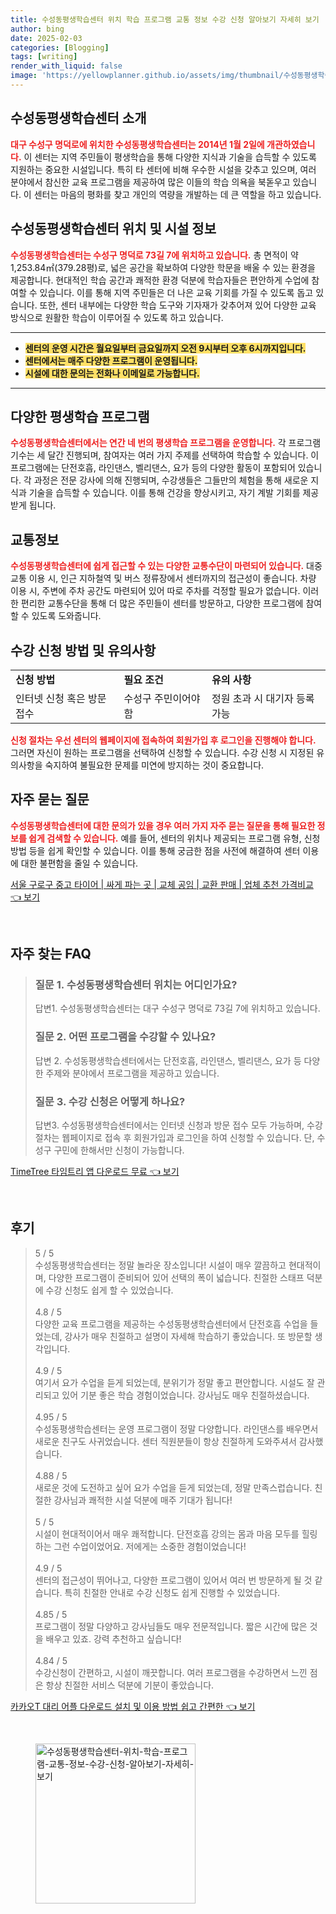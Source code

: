 ```yaml
---
title: 수성동평생학습센터 위치 학습 프로그램 교통 정보 수강 신청 알아보기 자세히 보기
author: bing
date: 2025-02-03
categories: [Blogging]
tags: [writing]
render_with_liquid: false
image: 'https://yellowplanner.github.io/assets/img/thumbnail/수성동평생학습센터-위치-학습-프로그램-교통-정보-수강-신청-알아보기-자세히-보기.webp'
---
```



<h2 id='평생학습센터소개'>수성동평생학습센터 소개</h2>

<p><b><span style="color: #ee2323;">대구 수성구 명덕로에 위치한 수성동평생학습센터는 2014년 1월 2일에 개관하였습니다.</span></b> 이 센터는 지역 주민들이 평생학습을 통해 다양한 지식과 기술을 습득할 수 있도록 지원하는 중요한 시설입니다. 특히 타 센터에 비해 우수한 시설을 갖추고 있으며, 여러 분야에서 참신한 교육 프로그램을 제공하여 많은 이들의 학습 의욕을 북돋우고 있습니다. 이 센터는 마음의 평화를 찾고 개인의 역량을 개발하는 데 큰 역할을 하고 있습니다.</p>

<h2 id='위치와시설정보'>수성동평생학습센터 위치 및 시설 정보</h2>

<p><b><span style="color: #ee2323;">수성동평생학습센터는 수성구 명덕로 73길 7에 위치하고 있습니다.</span></b> 총 면적이 약 1,253.84㎡(379.28평)로, 넓은 공간을 확보하여 다양한 학문을 배울 수 있는 환경을 제공합니다. 현대적인 학습 공간과 쾌적한 환경 덕분에 학습자들은 편안하게 수업에 참여할 수 있습니다. 이를 통해 지역 주민들은 더 나은 교육 기회를 가질 수 있도록 돕고 있습니다. 또한, 센터 내부에는 다양한 학습 도구와 기자재가 갖추어져 있어 다양한 교육 방식으로 원활한 학습이 이루어질 수 있도록 하고 있습니다.</p>

<hr />

<ul>
    <li><b><span style="background-color: #ffe066;">센터의 운영 시간은 월요일부터 금요일까지 오전 9시부터 오후 6시까지입니다.</span></b></li>
    <li><b><span style="background-color: #ffe066;">센터에서는 매주 다양한 프로그램이 운영됩니다.</span></b></li>
    <li><b><span style="background-color: #ffe066;">시설에 대한 문의는 전화나 이메일로 가능합니다.</span></b></li>
</ul>

<hr />

<h2 id='다양한프로그램'>다양한 평생학습 프로그램</h2>

<p><b><span style="color: #ee2323;">수성동평생학습센터에서는 연간 네 번의 평생학습 프로그램을 운영합니다.</span></b> 각 프로그램 기수는 세 달간 진행되며, 참여자는 여러 가지 주제를 선택하여 학습할 수 있습니다. 이 프로그램에는 단전호흡, 라인댄스, 벨리댄스, 요가 등의 다양한 활동이 포함되어 있습니다. 각 과정은 전문 강사에 의해 진행되며, 수강생들은 그들만의 체험을 통해 새로운 지식과 기술을 습득할 수 있습니다. 이를 통해 건강을 향상시키고, 자기 계발 기회를 제공받게 됩니다.</p>

<h2 id='교통정보'>교통정보</h2>

<p><b><span style="color: #ee2323;">수성동평생학습센터에 쉽게 접근할 수 있는 다양한 교통수단이 마련되어 있습니다.</span></b> 대중교통 이용 시, 인근 지하철역 및 버스 정류장에서 센터까지의 접근성이 좋습니다. 차량 이용 시, 주변에 주차 공간도 마련되어 있어 따로 주차를 걱정할 필요가 없습니다. 이러한 편리한 교통수단을 통해 더 많은 주민들이 센터를 방문하고, 다양한 프로그램에 참여할 수 있도록 도와줍니다.</p>

<h2 id='수강신청방법'>수강 신청 방법 및 유의사항</h2>

<table>
    <tr>
        <td><b>신청 방법</b></td>
        <td><b>필요 조건</b></td>
        <td><b>유의 사항</b></td>
    </tr>
    <tr>
        <td>인터넷 신청 혹은 방문 접수</td>
        <td>수성구 주민이어야 함</td>
        <td>정원 초과 시 대기자 등록 가능</td>
    </tr>
</table>

<p><b><span style="color: #ee2323;">신청 절차는 우선 센터의 웹페이지에 접속하여 회원가입 후 로그인을 진행해야 합니다.</span></b> 그러면 자신이 원하는 프로그램을 선택하여 신청할 수 있습니다. 수강 신청 시 지정된 유의사항을 숙지하여 불필요한 문제를 미연에 방지하는 것이 중요합니다.</p>

<h2 id='자주묻는질문'>자주 묻는 질문</h2>

<p><b><span style="color: #ee2323;">수성동평생학습센터에 대한 문의가 있을 경우 여러 가지 자주 묻는 질문을 통해 필요한 정보를 쉽게 검색할 수 있습니다.</span></b> 예를 들어, 센터의 위치나 제공되는 프로그램 유형, 신청 방법 등을 쉽게 확인할 수 있습니다. 이를 통해 궁금한 점을 사전에 해결하여 센터 이용에 대한 불편함을 줄일 수 있습니다.</p>


<p><a class="click-button" title="서울 구로구 중고 타이어 | 싸게 파는 곳 | 교체 공임 | 교환 판매 | 업체 추천 가격비교" href="https://yellowplanner.github.io/posts/%EC%84%9C%EC%9A%B8-%EA%B5%AC%EB%A1%9C%EA%B5%AC-%EC%A4%91%EA%B3%A0-%ED%83%80%EC%9D%B4%EC%96%B4-%EC%8B%B8%EA%B2%8C-%ED%8C%8C%EB%8A%94-%EA%B3%B3-%EA%B5%90%EC%B2%B4-%EA%B3%B5%EC%9E%84-%EA%B5%90%ED%99%98-%ED%8C%90%EB%A7%A4-%EC%97%85%EC%B2%B4-%EC%B6%94%EC%B2%9C-%EA%B0%80%EA%B2%A9%EB%B9%84%EA%B5%90/" rel="dofollow">서울 구로구 중고 타이어 | 싸게 파는 곳 | 교체 공임 | 교환 판매 | 업체 추천 가격비교 👈 보기</a></p><br>
<h2 id='자주_찾는_FAQ'>자주 찾는 FAQ</h2>
<div itemscope="" itemtype="https://schema.org/FAQPage"> 
<blockquote> 
<div itemscope="" itemprop="mainEntity" itemtype="https://schema.org/Question"> 
<h3 itemprop="name">질문 1. 수성동평생학습센터 위치는 어디인가요?</h3> 
<div itemscope="" itemprop="acceptedAnswer" itemtype="https://schema.org/Answer"> 
<span itemprop="text"> 
<p>답변1. 수성동평생학습센터는 대구 수성구 명덕로 73길 7에 위치하고 있습니다.</p> 
</span> 
</div> 
</div> 

<div itemscope="" itemprop="mainEntity" itemtype="https://schema.org/Question"> 
<h3 itemprop="name">질문 2. 어떤 프로그램을 수강할 수 있나요?</h3> 
<div itemscope="" itemprop="acceptedAnswer" itemtype="https://schema.org/Answer"> 
<span itemprop="text"> 
<p>답변 2. 수성동평생학습센터에서는 단전호흡, 라인댄스, 벨리댄스, 요가 등 다양한 주제와 분야에서 프로그램을 제공하고 있습니다.</p> 
</span> 
</div> 
</div> 

<div itemscope="" itemprop="mainEntity" itemtype="https://schema.org/Question"> 
<h3 itemprop="name">질문 3. 수강 신청은 어떻게 하나요?</h3> 
<div itemscope="" itemprop="acceptedAnswer" itemtype="https://schema.org/Answer"> 
<span itemprop="text"> 
<p>답변3. 수성동평생학습센터에서는 인터넷 신청과 방문 접수 모두 가능하며, 수강절차는 웹페이지로 접속 후 회원가입과 로그인을 하여 신청할 수 있습니다. 단, 수성구 구민에 한해서만 신청이 가능합니다.</p> 
</span> 
</div> 
</div> 
</blockquote> 
</div>
<p><a class="click-button" title="TimeTree 타임트리 앱 다운로드 무료" href="https://yellowplanner.github.io/posts/TimeTree-%ED%83%80%EC%9E%84%ED%8A%B8%EB%A6%AC-%EC%95%B1-%EB%8B%A4%EC%9A%B4%EB%A1%9C%EB%93%9C-%EB%AC%B4%EB%A3%8C/" rel="dofollow">TimeTree 타임트리 앱 다운로드 무료 👈 보기</a></p><br>
<h2 id='후기'>후기</h2>
<div itemscope itemtype="https://schema.org/Product">
  <blockquote>
  <div itemprop="review" itemscope itemtype="https://schema.org/Review">
      <div itemprop="reviewRating" itemscope itemtype="https://schema.org/Rating"> <span itemprop="ratingValue">5</span> / <span itemprop="bestRating">5</span> </div>
      <span itemprop="reviewBody">수성동평생학습센터는 정말 놀라운 장소입니다! 시설이 매우 깔끔하고 현대적이며, 다양한 프로그램이 준비되어 있어 선택의 폭이 넓습니다. 친절한 스태프 덕분에 수강 신청도 쉽게 할 수 있었습니다.</span>
  </div>
  <br>
  <div itemprop="review" itemscope itemtype="https://schema.org/Review">
      <div itemprop="reviewRating" itemscope itemtype="https://schema.org/Rating"> <span itemprop="ratingValue">4.8</span> / <span itemprop="bestRating">5</span> </div>
      <span itemprop="reviewBody">다양한 교육 프로그램을 제공하는 수성동평생학습센터에서 단전호흡 수업을 들었는데, 강사가 매우 친절하고 설명이 자세해 학습하기 좋았습니다. 또 방문할 생각입니다.</span>
  </div>
  <br>
  <div itemprop="review" itemscope itemtype="https://schema.org/Review">
      <div itemprop="reviewRating" itemscope itemtype="https://schema.org/Rating"> <span itemprop="ratingValue">4.9</span> / <span itemprop="bestRating">5</span> </div>
      <span itemprop="reviewBody">여기서 요가 수업을 듣게 되었는데, 분위기가 정말 좋고 편안합니다. 시설도 잘 관리되고 있어 기분 좋은 학습 경험이었습니다. 강사님도 매우 친절하셨습니다.</span>
  </div>
  <br>
  <div itemprop="review" itemscope itemtype="https://schema.org/Review">
      <div itemprop="reviewRating" itemscope itemtype="https://schema.org/Rating"> <span itemprop="ratingValue">4.95</span> / <span itemprop="bestRating">5</span> </div>
      <span itemprop="reviewBody">수성동평생학습센터는 운영 프로그램이 정말 다양합니다. 라인댄스를 배우면서 새로운 친구도 사귀었습니다. 센터 직원분들이 항상 친절하게 도와주셔서 감사했습니다.</span>
  </div>
  <br>
  <div itemprop="review" itemscope itemtype="https://schema.org/Review">
      <div itemprop="reviewRating" itemscope itemtype="https://schema.org/Rating"> <span itemprop="ratingValue">4.88</span> / <span itemprop="bestRating">5</span> </div>
      <span itemprop="reviewBody">새로운 것에 도전하고 싶어 요가 수업을 듣게 되었는데, 정말 만족스럽습니다. 친절한 강사님과 쾌적한 시설 덕분에 매주 기대가 됩니다!</span>
  </div>
  <br>
  <div itemprop="review" itemscope itemtype="https://schema.org/Review">
      <div itemprop="reviewRating" itemscope itemtype="https://schema.org/Rating"> <span itemprop="ratingValue">5</span> / <span itemprop="bestRating">5</span> </div>
      <span itemprop="reviewBody">시설이 현대적이어서 매우 쾌적합니다. 단전호흡 강의는 몸과 마음 모두를 힐링하는 그런 수업이었어요. 저에게는 소중한 경험이었습니다!</span>
  </div>
  <br>
  <div itemprop="review" itemscope itemtype="https://schema.org/Review">
      <div itemprop="reviewRating" itemscope itemtype="https://schema.org/Rating"> <span itemprop="ratingValue">4.9</span> / <span itemprop="bestRating">5</span> </div>
      <span itemprop="reviewBody">센터의 접근성이 뛰어나고, 다양한 프로그램이 있어서 여러 번 방문하게 될 것 같습니다. 특히 친절한 안내로 수강 신청도 쉽게 진행할 수 있었습니다.</span>
  </div>
  <br>
  <div itemprop="review" itemscope itemtype="https://schema.org/Review">
      <div itemprop="reviewRating" itemscope itemtype="https://schema.org/Rating"> <span itemprop="ratingValue">4.85</span> / <span itemprop="bestRating">5</span> </div>
      <span itemprop="reviewBody">프로그램이 정말 다양하고 강사님들도 매우 전문적입니다. 짧은 시간에 많은 것을 배우고 있죠. 강력 추천하고 싶습니다!</span>
  </div>
  <br>
  <div itemprop="review" itemscope itemtype="https://schema.org/Review">
      <div itemprop="reviewRating" itemscope itemtype="https://schema.org/Rating"> <span itemprop="ratingValue">4.84</span> / <span itemprop="bestRating">5</span> </div>
      <span itemprop="reviewBody">수강신청이 간편하고, 시설이 깨끗합니다. 여러 프로그램을 수강하면서 느낀 점은 항상 친절한 서비스 덕분에 기분이 좋았습니다.</span>
  </div>
  </blockquote>
</div>
<p><a class="click-button" title="카카오T 대리 어플 다운로드 설치 및 이용 방법 쉽고 간편한" href="https://yellowplanner.github.io/posts/%EC%B9%B4%EC%B9%B4%EC%98%A4T-%EB%8C%80%EB%A6%AC-%EC%96%B4%ED%94%8C-%EB%8B%A4%EC%9A%B4%EB%A1%9C%EB%93%9C-%EC%84%A4%EC%B9%98-%EB%B0%8F-%EC%9D%B4%EC%9A%A9-%EB%B0%A9%EB%B2%95-%EC%89%BD%EA%B3%A0-%EA%B0%84%ED%8E%B8%ED%95%9C/" rel="dofollow">카카오T 대리 어플 다운로드 설치 및 이용 방법 쉽고 간편한 👈 보기</a></p><br>
<figure class="image"><img src="https://yellowplanner.github.io/assets/img/thumbnail/수성동평생학습센터-위치-학습-프로그램-교통-정보-수강-신청-알아보기-자세히-보기.webp" alt="수성동평생학습센터-위치-학습-프로그램-교통-정보-수강-신청-알아보기-자세히-보기" width="256" height="256"></figure>